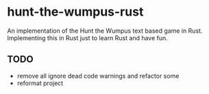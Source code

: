 # hunt-the-wumpus-rust

An implementation of the Hunt the Wumpus text based game in Rust. Implementing this in Rust just to learn Rust and have fun.


## TODO

* remove all ignore dead code warnings and refactor some
* reformat project

